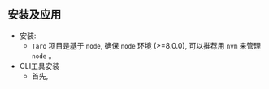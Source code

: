 ## 安装及应用
- 安装:
    - `Taro` 项目是基于 `node`, 确保 `node` 环境 (>=8.0.0), 可以推荐用 `nvm` 来管理 `node` 。
- CLI工具安装
    - 首先, 
